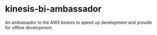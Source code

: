 # kinesis-bi-ambassador
An ambassador to the AWS kinesis to speed up development and provide for offline development.
